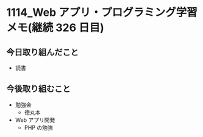 # 1114_Web アプリ・プログラミング学習メモ(継続 326 日目)

## 今日取り組んだこと

- 読書

## 今後取り組むこと

- 勉強会
  - 徳丸本
- Web アプリ開発
  - PHP の勉強
